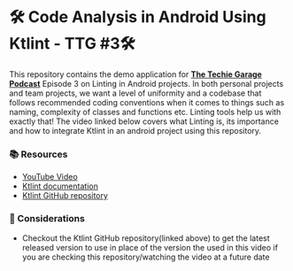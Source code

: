 # 🛠️ Code Analysis in Android Using Ktlint - TTG #3🛠️
This repository contains the demo application for **[The Techie Garage Podcast](https://www.youtube.com/@thetechiegarage/videos)** Episode 3 on Linting in Android projects. In both personal projects and team projects, we want a level of uniformity and a codebase that follows recommended coding conventions when it comes to things such as naming, complexity of classes and functions etc. Linting tools help us with exactly that! The video linked below covers what Linting is, its importance and how to integrate Ktlint in an android project using this repository.

### 📚 Resources
- [YouTube Video](.....)
- [Ktlint documentation](https://pinterest.github.io/ktlint/latest/rules/code-styles/)
- [Ktlint GitHub repository](https://github.com/pinterest/ktlint)

### 📌 Considerations
- Checkout the Ktlint GitHub repository(linked above) to get the latest released version to use in place of the version the used in this video if you are checking this repository/watching the video at a future date 
